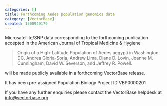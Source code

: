 ```yaml
---
categories: []
title: Forthcoming Aedes population genomics data
category: [VectorBase]
created: 1508949179
---
```

Microsatellite/SNP data corresponding to the forthcoming publication accepted in the American Journal of Tropical Medicine & Hygiene

<blockquote>
Origin of a High-Latitude Population of Aedes aegypti in Washington, DC. Andrea Gloria-Soria, Andrew Lima, Diane D. Lovin, Joanne M. Cunningham, David W. Severson, and Jeffrey R. Powell. 
</blockquote>

will be made publicly available in a forthcoming VectorBase release.

It has been pre-assigned Population Biology Project ID VBP0000201

If you have any further enquiries please contact the VectorBase helpdesk at info@vectorbase.org

